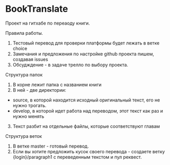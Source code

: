 # BookTranslate

Проект на гитхабе по переаоду книги.

Правила работы.

1. Тестовый перевод для проверки платформы будет лежать в ветке choice
2. Замечания и предложения по настройке github проекта пишем, создавая issues
3. Обсудждение - в задаче трелло по выбору проекта.

Структура папок

1. В корне лежит папка с названием книги
2. В ней - две директории: 
- source, в которой находится исходный оригинальный текст, его не нужно трогать.
- develop, в которой идет работа над переводом, этот текст как раз и нужно менять
3. Текст разбит на отдельные файлы, которые соответствуют главам

Структура веток

1. В ветке master - готовый перевод.
2. Если вы хотите предложить кусок своего перевода - создаете ветку {login}/paragraph1 с переведенным текстом и пул реквест.

